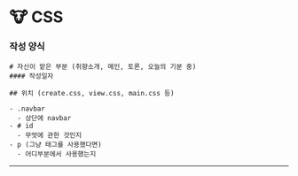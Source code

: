 # :cow: CSS

### 작성 양식
```
# 자신이 맡은 부분 (취향소개, 메인, 토론, 오늘의 기분 중)
#### 작성일자

## 위치 (create.css, view.css, main.css 등)

- .navbar
  - 상단에 navbar
- # id
  - 무엇에 관한 것인지
- p (그냥 태그를 사용했다면)
  - 어디부분에서 사용했는지
```
----------------